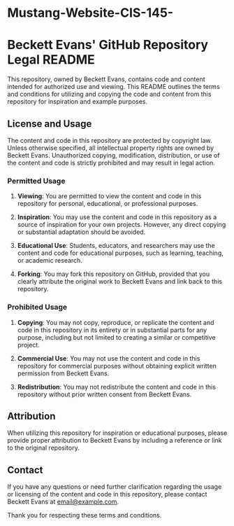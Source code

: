 # Mustang-Website-CIS-145-

# Beckett Evans' GitHub Repository Legal README

This repository, owned by Beckett Evans, contains code and content intended for authorized use and viewing. This README outlines the terms and conditions for utilizing and copying the code and content from this repository for inspiration and example purposes.

## License and Usage

The content and code in this repository are protected by copyright law. Unless otherwise specified, all intellectual property rights are owned by Beckett Evans. Unauthorized copying, modification, distribution, or use of the content and code is strictly prohibited and may result in legal action.

### Permitted Usage

1. **Viewing**: You are permitted to view the content and code in this repository for personal, educational, or professional purposes.

2. **Inspiration**: You may use the content and code in this repository as a source of inspiration for your own projects. However, any direct copying or substantial adaptation should be avoided.

3. **Educational Use**: Students, educators, and researchers may use the content and code for educational purposes, such as learning, teaching, or academic research.

4. **Forking**: You may fork this repository on GitHub, provided that you clearly attribute the original work to Beckett Evans and link back to this repository.

### Prohibited Usage

1. **Copying**: You may not copy, reproduce, or replicate the content and code in this repository in its entirety or in substantial parts for any purpose, including but not limited to creating a similar or competitive project.

2. **Commercial Use**: You may not use the content and code in this repository for commercial purposes without obtaining explicit written permission from Beckett Evans.

3. **Redistribution**: You may not redistribute the content and code in this repository without prior written consent from Beckett Evans.

## Attribution

When utilizing this repository for inspiration or educational purposes, please provide proper attribution to Beckett Evans by including a reference or link to the original repository.

## Contact

If you have any questions or need further clarification regarding the usage or licensing of the content and code in this repository, please contact Beckett Evans at [email@example.com](mailto:Beckett.Evans@student.ufv.ca).

Thank you for respecting these terms and conditions.
